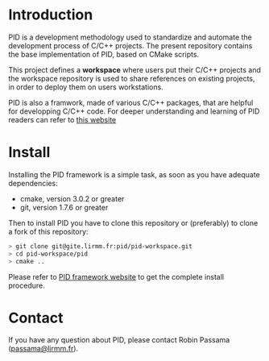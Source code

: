 
# Introduction

PID is a development methodology used to standardize and automate the development process of C/C++ projects. The present repository contains the base implementation of PID, based on CMake scripts.

This project defines a **workspace** where users put their C/C++ projects and the workspace repository is used to share references on existing projects, in order to deploy them on users workstations.

PID is also a framwork, made of various C/C++ packages, that are helpful for developping C/C++ code. For deeper understanding and learning of PID readers can refer to [this website](http://pid.lirmm.net/pid-framework)

# Install

Installing the PID framework is a simple task, as soon as you have adequate dependencies:

- cmake, version 3.0.2 or greater
- git, version 1.7.6 or greater

Then to install PID you have to clone this repository or (preferably) to clone a fork of this repository:

```bash
> git clone git@gite.lirmm.fr:pid/pid-workspace.git
> cd pid-workspace/pid
> cmake ..
```
Please refer to [PID framework website](http://pid.lirmm.net/pid-framework) to get the complete install procedure.

# Contact

If you have any question about PID, please contact Robin Passama (passama@lirmm.fr).

